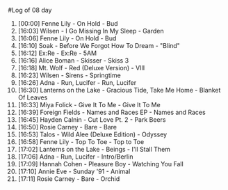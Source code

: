 #Log of 08 day

1. [00:00] Fenne Lily - On Hold - Bud
1. [16:03] Wilsen - I Go Missing In My Sleep - Garden
1. [16:06] Fenne Lily - On Hold - Bud
1. [16:10] Soak - Before We Forgot How To Dream - "Blind"
1. [16:12] Ex:Re - Ex:Re - 5AM
1. [16:16] Alice Boman - Skisser - Skiss 3
1. [16:18] Mt. Wolf - Red (Deluxe Version) - VIII
1. [16:23] Wilsen - Sirens - Springtime
1. [16:26] Adna - Run, Lucifer - Run, Lucifer
1. [16:30] Lanterns on the Lake - Gracious Tide, Take Me Home - Blanket Of Leaves
1. [16:33] Miya Folick - Give It To Me - Give It To Me
1. [16:39] Foreign Fields - Names and Races EP - Names and Races
1. [16:45] Hayden Calnin - Cut Love Pt. 2 - Park Beers
1. [16:50] Rosie Carney - Bare - Bare
1. [16:53] Talos - Wild Alee (Deluxe Edition) - Odyssey
1. [16:58] Fenne Lily - Top To Toe - Top to Toe
1. [17:02] Lanterns on the Lake - Beings - I'll Stall Them
1. [17:06] Adna - Run, Lucifer - Intro/Berlin
1. [17:09] Hannah Cohen - Pleasure Boy - Watching You Fall
1. [17:10] Annie Eve - Sunday '91 - Animal
1. [17:11] Rosie Carney - Bare - Orchid
